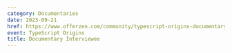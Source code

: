```yaml
---
category: Documentaries
date: 2023-09-21
href: https://www.offerzen.com/community/typescript-origins-documentary
event: TypeScript Origins
title: Documentary Interviewee
---
```

